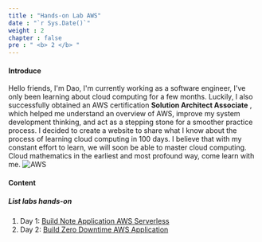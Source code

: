 ```yaml
---
title : "Hands-on Lab AWS"
date : "`r Sys.Date()`"
weight : 2
chapter : false
pre : " <b> 2 </b> "
---
```


#### Introduce
Hello friends,
I'm Dao, I'm currently working as a software engineer, I've only been learning about cloud computing for a few months. Luckily, I also successfully obtained an AWS certification **Solution Architect Associate** , which helped me understand an overview of AWS, improve my system development thinking, and act as a stepping stone for a smoother practice process.
I decided to create a website to share what I know about the process of learning cloud computing in 100 days. I believe that with my constant effort to learn, we will soon be able to master cloud computing. Cloud mathematics in the earliest and most profound way, come learn with me.
![AWS](/images/2/aws.png?featherlight=false&width=50pc)

#### Content

##### List labs hands-on
1. Day 1: [Build Note Application AWS Serverless](2.1-build-serverless-application/)
2. Day 2: [Build Zero Downtime AWS Application](2.2-build-realistic-application/)

